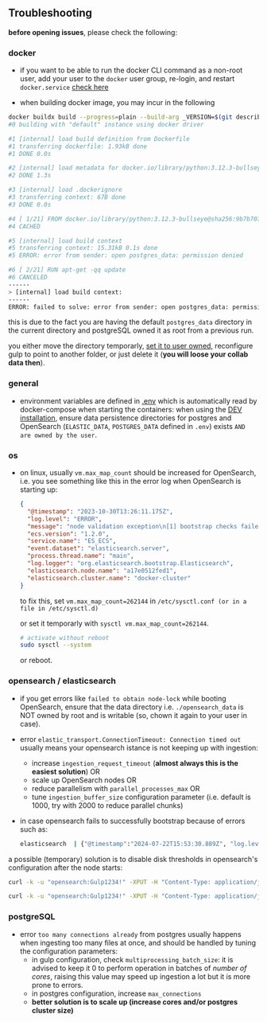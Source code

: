 
## Troubleshooting

**before opening issues**, please check the following:

### docker

- if you want to be able to run the docker CLI command as a non-root user, add your user to the `docker` user group, re-login, and restart `docker.service` [check here](https://wiki.archlinux.org/title/Users_and_groups#Group_management)

- when building docker image, you may incur in the following

~~~bash
docker buildx build --progress=plain --build-arg _VERSION=$(git describe --tags --always) --rm -t gulp-core .
#0 building with "default" instance using docker driver

#1 [internal] load build definition from Dockerfile
#1 transferring dockerfile: 1.93kB done
#1 DONE 0.0s

#2 [internal] load metadata for docker.io/library/python:3.12.3-bullseye
#2 DONE 1.3s

#3 [internal] load .dockerignore
#3 transferring context: 67B done
#3 DONE 0.0s

#4 [ 1/21] FROM docker.io/library/python:3.12.3-bullseye@sha256:9b7b707f0d9faab8544b815c9b4b5f73cab5a33753cf2ea99110fe4ab30e1d9c
#4 CACHED

#5 [internal] load build context
#5 transferring context: 15.31kB 0.1s done
#5 ERROR: error from sender: open postgres_data: permission denied

#6 [ 2/21] RUN apt-get -qq update
#6 CANCELED
------
> [internal] load build context:
------
ERROR: failed to solve: error from sender: open postgres_data: permission denied  
~~~

this is due to the fact you are having the default `postgres_data` directory in the current directory and postgreSQL owned it as root from a previous run.

you either move the directory temporarly, [set it to user owned](#general), reconfigure gulp to point to another folder, or just delete it (**you will loose your collab data then**).

### general

- environment variables are defined in [.env](./.env) which is automatically read by docker-compose when starting the containers: when using the [DEV installation](./Install%20Dev.md), ensure data persistence directories for postgres and OpenSearch (`ELASTIC_DATA`, `POSTGRES_DATA` defined in `.env`) exists `AND are owned by the user`.

### os

- on linux, usually `vm.max_map_count` should be increased for OpenSearch, i.e. you see something like this in the error log when OpenSearch is starting up:

  ~~~json
  {
    "@timestamp": "2023-10-30T13:26:11.175Z",
    "log.level": "ERROR",
    "message": "node validation exception\n[1] bootstrap checks failed. You must address the points described in the following [1] lines before starting Elasticsearch.\nbootstrap check failure [1] of [1]: max virtual memory areas vm.max_map_count [65530] is too low, increase to at least [262144]",
    "ecs.version": "1.2.0",
    "service.name": "ES_ECS",
    "event.dataset": "elasticsearch.server",
    "process.thread.name": "main",
    "log.logger": "org.elasticsearch.bootstrap.Elasticsearch",
    "elasticsearch.node.name": "a17e0512fed1",
    "elasticsearch.cluster.name": "docker-cluster"
  }
  ~~~

  to fix this, set `vm.max_map_count=262144` in `/etc/sysctl.conf (or in a file in /etc/sysctl.d)`

  or set it temporarly with `sysctl vm.max_map_count=262144`.

  ~~~bash
  # activate without reboot
  sudo sysctl --system
  ~~~

  or reboot.

### opensearch / elasticsearch

- if you get errors like `failed to obtain node-lock` while booting OpenSearch, ensure that the data directory i.e. `./opensearch_data` is NOT owned by root and is writable (so, chown it again to your user in case).

- error `elastic_transport.ConnectionTimeout: Connection timed out` usually means your opensearch istance is not keeping up with ingestion:
  - increase `ingestion_request_timeout` (**almost always this is the easiest solution**) OR
  - scale up OpenSearch nodes OR
  - reduce parallelism with `parallel_processes_max` OR
  - tune `ingestion_buffer_size` configuration parameter (i.e. default is 1000, try with 2000 to reduce parallel chunks)

- in case opensearch fails to successfully bootstrap because of errors such as:

  ~~~bash
  elasticsearch  | {"@timestamp":"2024-07-22T15:53:30.889Z", "log.level": "WARN", "message":"flood stage disk watermark [95%] exceeded on [2Mf_sAxtRua8tLTU865kPA][3b369ef109f9][/usr/share/elasticsearch/data] free: 39.7gb[4.3%], all indices on this node will be marked read-only", "ecs.version": "1.2.0","service.name":"ES_ECS","event.dataset":"elasticsearch.server","process.thread.name":"elasticsearch[3b369ef109f9][management][T#2]","log.logger":"org.elasticsearch.cluster.routing.allocation.DiskThre
  ~~~

a possible (temporary) solution is to disable disk thresholds in opensearch's configuration after the node starts:

  ~~~bash
  curl -k -u "opensearch:Gulp1234!" -XPUT -H "Content-Type: application/json" https://localhost:9200/_cluster/settings -d '{ "transient": { "cluster.routing.allocation.disk.threshold_enabled": false } }'

  curl -k -u "opensearch:Gulp1234!" -XPUT -H "Content-Type: application/json" https://localhost:9200/_all/_settings -d '{"index.blocks.read_only_allow_delete": null}'
  ~~~

### postgreSQL

- error `too many connections already` from postgres usually happens when ingesting too many files at once, and should be handled by tuning the configuration parameters:
  - in gulp configuration, check `multiprocessing_batch_size`: it is advised to keep it 0 to perform operation in batches of *number of cores*, raising this value may speed up ingestion a lot but it is more prone to errors.
  - in postgres configuration, increase `max_connections`
  - **better solution is to scale up (increase cores and/or postgres cluster size)**

